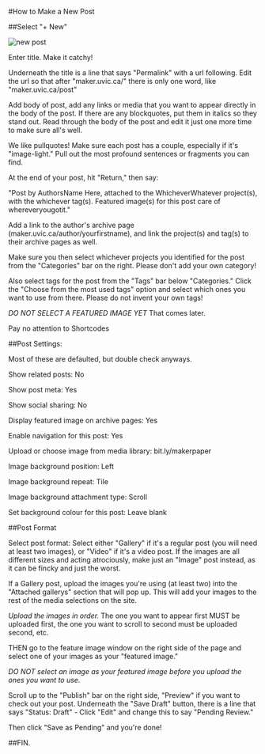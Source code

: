 #How to Make a New Post 

##Select "+ New"

![new post](new.png)

Enter title. Make it catchy!

Underneath the title is a line that says "Permalink" with a url following. Edit the url so that after "maker.uvic.ca/" there is only one word, like "maker.uvic.ca/post"

Add body of post, add any links or media that you want to appear directly in the body of the post. If there are any blockquotes, put them in italics so they stand out. Read through the body of the post and edit it just one more time to make sure all's well. 

We like pullquotes! Make sure each post has a couple, especially if it's "image-light." Pull out the most profound sentences or fragments you can find. 

At the end of your post, hit "Return," then say:

"Post by AuthorsName Here, attached to the WhicheverWhatever project(s), with the whichever tag(s). Featured image(s) for this post care of whereveryougotit."

Add a link to the author's archive page (maker.uvic.ca/author/yourfirstname), and link the project(s) and tag(s) to their archive pages as well. 

Make sure you then select whichever projects you identified for the post from the "Categories" bar on the right. Please don't add your own category! 

Also select tags for the post from the "Tags" bar below "Categories." Click the "Choose from the most used tags" option and select which ones you want to use from there. Please do not invent your own tags!


*DO NOT SELECT A FEATURED IMAGE YET* That comes later.  

Pay no attention to Shortcodes

##Post Settings:

Most of these are defaulted, but double check anyways. 

Show related posts: No

Show post meta: Yes

Show social sharing: No

Display featured image on archive pages: Yes 

Enable navigation for this post: Yes

Upload or choose image from media library: bit.ly/makerpaper 

Image background position: Left

Image background repeat: Tile

Image background attachment type: Scroll

Set background colour for this post: Leave blank 

##Post Format

Select post format: Select either "Gallery" if it's a regular post (you will need at least two images), or "Video" if it's a video post. If the images are all different sizes and acting atrociously, make just an "Image" post instead, as it can be fincky and just the worst. 

If a Gallery post, upload the images you're using (at least two) into the "Attached gallerys" section that will pop up. This will add your images to the rest of the media selections on the site. 

*Upload the images in order.* The one you want to appear first MUST be uploaded first, the one you want to scroll to second must be uploaded second, etc. 

THEN go to the feature image window on the right side of the page and select one of your images as your "featured image." 

*DO NOT select an image as your featured image before you upload the ones you want to use.*

Scroll up to the "Publish" bar on the right side, "Preview" if you want to check out your post. Underneath the "Save Draft" button, there is a line that says "Status: Draft" - Click "Edit" and change this to say "Pending Review." 

Then click "Save as Pending" and you're done! 

##FIN. 
